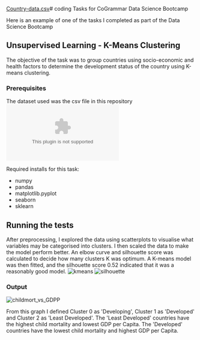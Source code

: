 [Country-data.csv](https://github.com/user-attachments/files/15570954/Country-data.csv)# coding Tasks for CoGrammar Data Science Bootcamp

Here is an example of one of the tasks I completed as part of the Data Science Bootcamp

## Unsupervised Learning - K-Means Clustering

The objective of the task was to group countries using socio-economic and health factors to determine the development status of the country using K-means clustering.

### Prerequisites

The dataset used was the csv file in this repository ![Country-data](Kmeans/Country-data.csv)

Required installs for this task:
- numpy
- pandas
- matplotlib.pyplot
- seaborn
- sklearn

## Running the tests

After preprocessing, I explored the data using scatterplots to visualise what variables may be categorised into clusters. I then scaled the data to make the model perform better. An elbow curve and silhouette score was calculated to decide how many clusters K was optimum. A K-means model was then fitted, and the silhouette score 0.52 indicated that it was a reasonably good model.
![kmeans](https://github.com/HanBoxall/codingTasks/assets/164758748/afc80739-cdcb-4f9d-b58a-1e1c7abd8cfa)
![silhouette](https://github.com/HanBoxall/codingTasks/assets/164758748/75aa0e68-695b-4ab3-ad01-f2bae24861a7)


### Output

![childmort_vs_GDPP](https://github.com/HanBoxall/codingTasks/assets/164758748/1fb8572c-236a-438c-bacf-6b4fb5a7bbc9)

From this graph I defined Cluster 0 as 'Developing', Cluster 1 as 'Developed' and Cluster 2 as 'Least Developed'. The 'Least Developed' countries have the highest child mortality and lowest GDP per Capita. The 'Developed' countries have the lowest child mortality and highest GDP per Capita.
